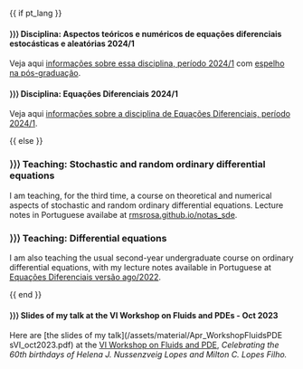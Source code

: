 {{ if pt_lang }}

#### ⟩⟩⟩ **Disciplina: Aspectos teóricos e numéricos de equações diferenciais estocásticas e aleatórias 2024/1**

Veja aqui [informações sobre essa disciplina, período 2024/1](/pages/ensino/#20241_aspectos_teóricos_e_numéricos_de_equações_diferenciais_estocásticas_e_aleatórias) com [espelho na pós-graduação](/pages/ensino/#20241_aspectos_teóricos_e_numéricos_de_equações_diferenciais_estocásticas_e_aleatórias_-_pgmat).

#### ⟩⟩⟩ **Disciplina: Equações Diferenciais 2024/1**

Veja aqui [informações sobre a disciplina de Equações Diferenciais, período 2024/1](/pages/ensino/#20241_equações_diferenciais).

{{ else }}

### ⟩⟩⟩ Teaching: Stochastic and random ordinary differential equations

I am teaching, for the third time, a course on theoretical and numerical aspects of stochastic and random ordinary differential equations. Lecture notes in Portuguese availabe at [rmsrosa.github.io/notas_sde](https://rmsrosa.github.io/notas_sde/).

### ⟩⟩⟩ Teaching: Differential equations

I am also teaching the usual second-year undergraduate course on ordinary differential equations, with my lecture notes available in Portuguese at [Equações Diferenciais versão ago/2022](/assets/material/apostila-ed-ago2022.pdf).

{{ end }}

#### ⟩⟩⟩ **Slides of my talk at the VI Workshop on Fluids and PDEs - Oct 2023**

Here are [the slides of my talk](/assets/material/Apr_WorkshopFluidsPDE
sVI_oct2023.pdf) at the [VI Workshop on Fluids and PDE](https://www.ime.unicamp.br/~viwfpde/index.php/venue/), *Celebrating the 60th birthdays of Helena J. Nussenzveig Lopes and Milton C. Lopes Filho.*

